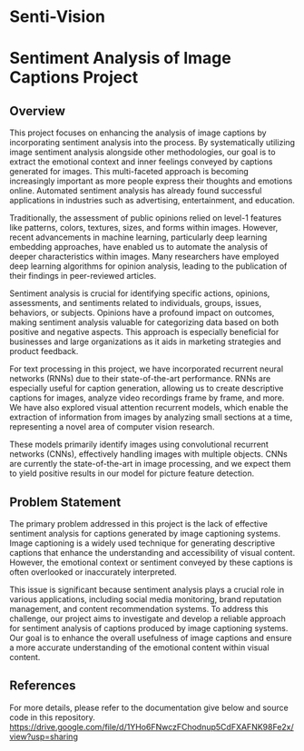 # Senti-Vision
# Sentiment Analysis of Image Captions Project

## Overview

This project focuses on enhancing the analysis of image captions by incorporating sentiment analysis into the process. By systematically utilizing image sentiment analysis alongside other methodologies, our goal is to extract the emotional context and inner feelings conveyed by captions generated for images. This multi-faceted approach is becoming increasingly important as more people express their thoughts and emotions online. Automated sentiment analysis has already found successful applications in industries such as advertising, entertainment, and education.

Traditionally, the assessment of public opinions relied on level-1 features like patterns, colors, textures, sizes, and forms within images. However, recent advancements in machine learning, particularly deep learning embedding approaches, have enabled us to automate the analysis of deeper characteristics within images. Many researchers have employed deep learning algorithms for opinion analysis, leading to the publication of their findings in peer-reviewed articles.

Sentiment analysis is crucial for identifying specific actions, opinions, assessments, and sentiments related to individuals, groups, issues, behaviors, or subjects. Opinions have a profound impact on outcomes, making sentiment analysis valuable for categorizing data based on both positive and negative aspects. This approach is especially beneficial for businesses and large organizations as it aids in marketing strategies and product feedback.

For text processing in this project, we have incorporated recurrent neural networks (RNNs) due to their state-of-the-art performance. RNNs are especially useful for caption generation, allowing us to create descriptive captions for images, analyze video recordings frame by frame, and more. We have also explored visual attention recurrent models, which enable the extraction of information from images by analyzing small sections at a time, representing a novel area of computer vision research.

These models primarily identify images using convolutional recurrent networks (CNNs), effectively handling images with multiple objects. CNNs are currently the state-of-the-art in image processing, and we expect them to yield positive results in our model for picture feature detection.

## Problem Statement

The primary problem addressed in this project is the lack of effective sentiment analysis for captions generated by image captioning systems. Image captioning is a widely used technique for generating descriptive captions that enhance the understanding and accessibility of visual content. However, the emotional context or sentiment conveyed by these captions is often overlooked or inaccurately interpreted.

This issue is significant because sentiment analysis plays a crucial role in various applications, including social media monitoring, brand reputation management, and content recommendation systems. To address this challenge, our project aims to investigate and develop a reliable approach for sentiment analysis of captions produced by image captioning systems. Our goal is to enhance the overall usefulness of image captions and ensure a more accurate understanding of the emotional content within visual content.


## References

For more details, please refer to the documentation give below and source code in this repository.
https://drive.google.com/file/d/1YHo6FNwczFChodnup5CdFXAFNK98Fe2x/view?usp=sharing

